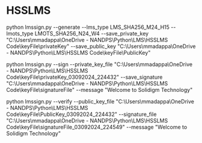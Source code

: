 # HSSLMS
python lmssign.py --generate --lms_type LMS_SHA256_M24_H15 --lmots_type LMOTS_SHA256_N24_W4 --save_private_key "C:\Users\mmadappa\OneDrive - NANDPS\Python\LMS\HSSLMS Code\keyFile\privateKey" --save_public_key "C:\Users\mmadappa\OneDrive - NANDPS\Python\LMS\HSSLMS Code\keyFile\PublicKey" 

python lmssign.py --sign --private_key_file  "C:\Users\mmadappa\OneDrive - NANDPS\Python\LMS\HSSLMS Code\keyFile\privateKey_03092024_224432" --save_signature "C:\Users\mmadappa\OneDrive - NANDPS\Python\LMS\HSSLMS Code\keyFile\signatureFile" --message "Welcome to Solidigm Technology"


python lmssign.py --verify --public_key_file "C:\Users\mmadappa\OneDrive - NANDPS\Python\LMS\HSSLMS Code\keyFile\PublicKey_03092024_224432" --signature_file "C:\Users\mmadappa\OneDrive - NANDPS\Python\LMS\HSSLMS Code\keyFile\signatureFile_03092024_224549" --message "Welcome to Solidigm Technology"


